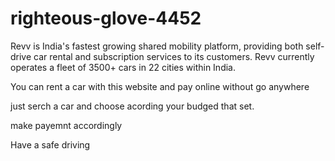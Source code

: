 # righteous-glove-4452
Revv is India's fastest growing shared mobility platform, providing both self-drive car rental and subscription services to its customers. Revv currently operates a fleet of 3500+ cars in 22 cities within India.



You can rent a car with this website and pay online without go anywhere



just serch a car and choose acording your budged that set.

make payemnt accordingly


Have a safe driving
